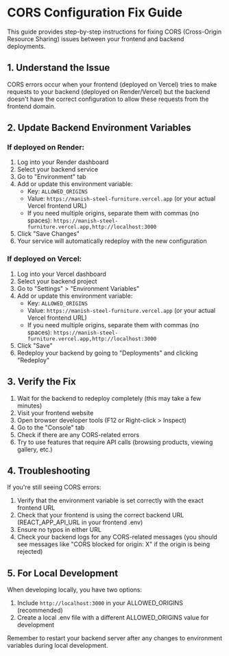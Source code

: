 # CORS Configuration Fix Guide

This guide provides step-by-step instructions for fixing CORS (Cross-Origin Resource Sharing) issues between your frontend and backend deployments.

## 1. Understand the Issue

CORS errors occur when your frontend (deployed on Vercel) tries to make requests to your backend (deployed on Render/Vercel) but the backend doesn't have the correct configuration to allow these requests from the frontend domain.

## 2. Update Backend Environment Variables

### If deployed on Render:

1. Log into your Render dashboard
2. Select your backend service
3. Go to "Environment" tab
4. Add or update this environment variable:
   - Key: `ALLOWED_ORIGINS`
   - Value: `https://manish-steel-furniture.vercel.app` (or your actual Vercel frontend URL)
   - If you need multiple origins, separate them with commas (no spaces): `https://manish-steel-furniture.vercel.app,http://localhost:3000`
5. Click "Save Changes"
6. Your service will automatically redeploy with the new configuration

### If deployed on Vercel:

1. Log into your Vercel dashboard
2. Select your backend project
3. Go to "Settings" > "Environment Variables"
4. Add or update this environment variable:
   - Key: `ALLOWED_ORIGINS`
   - Value: `https://manish-steel-furniture.vercel.app` (or your actual Vercel frontend URL)
   - If you need multiple origins, separate them with commas (no spaces): `https://manish-steel-furniture.vercel.app,http://localhost:3000`
5. Click "Save"
6. Redeploy your backend by going to "Deployments" and clicking "Redeploy"

## 3. Verify the Fix

1. Wait for the backend to redeploy completely (this may take a few minutes)
2. Visit your frontend website
3. Open browser developer tools (F12 or Right-click > Inspect)
4. Go to the "Console" tab
5. Check if there are any CORS-related errors
6. Try to use features that require API calls (browsing products, viewing gallery, etc.)

## 4. Troubleshooting

If you're still seeing CORS errors:

1. Verify that the environment variable is set correctly with the exact frontend URL
2. Check that your frontend is using the correct backend URL (REACT_APP_API_URL in your frontend .env)
3. Ensure no typos in either URL
4. Check your backend logs for any CORS-related messages (you should see messages like "CORS blocked for origin: X" if the origin is being rejected)

## 5. For Local Development

When developing locally, you have two options:

1. Include `http://localhost:3000` in your ALLOWED_ORIGINS (recommended)
2. Create a local .env file with a different ALLOWED_ORIGINS value for development

Remember to restart your backend server after any changes to environment variables during local development.
